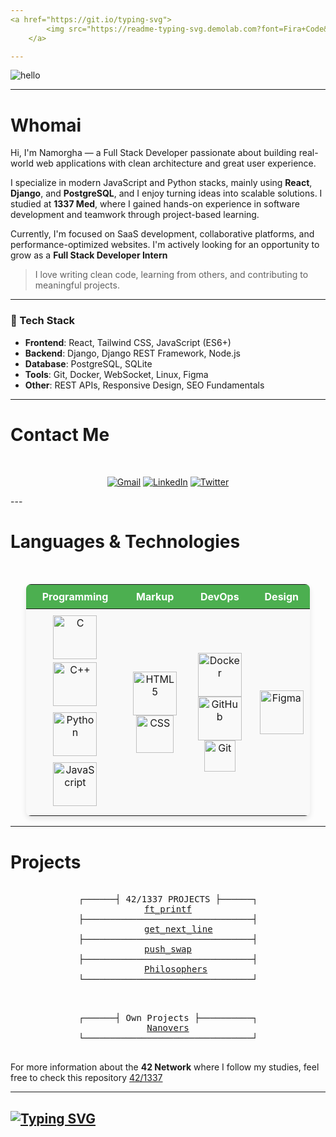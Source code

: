 ```yaml
---
<a href="https://git.io/typing-svg">
        <img src="https://readme-typing-svg.demolab.com?font=Fira+Code&weight=100&size=30&pause=1000&color=%2323F715&width=435&lines=Hi%2C+I%E2%80%99m+Nassro!;Developer+%26+Tech+Enthusiast.;Check+out+my+projects!;Let's+connect!" alt="Typing SVG" />
    </a>

---
```


![hello](https://github.com/user-attachments/assets/e3590807-9483-4c68-af82-f5411d0bf015)


---

# Whomai


Hi, I'm Namorgha — a Full Stack Developer passionate about building real-world web applications with clean architecture and great user experience.

I specialize in modern JavaScript and Python stacks, mainly using **React**, **Django**, and **PostgreSQL**, and I enjoy turning ideas into scalable solutions. I studied at **1337 Med**, where I gained hands-on experience in software development and teamwork through project-based learning.

Currently, I'm focused on SaaS development, collaborative platforms, and performance-optimized websites. I'm actively looking for an opportunity to grow as a **Full Stack Developer Intern**

> I love writing clean code, learning from others, and contributing to meaningful projects.

  ---

  
### 🔧 Tech Stack
- **Frontend**: React, Tailwind CSS, JavaScript (ES6+)
- **Backend**: Django, Django REST Framework, Node.js
- **Database**: PostgreSQL, SQLite
- **Tools**: Git, Docker, WebSocket, Linux, Figma
- **Other**: REST APIs, Responsive Design, SEO Fundamentals

---

# Contact Me

<div align = "center">

<br>

[![Gmail](https://img.shields.io/badge/Gmail-D14836?style=for-the-badge&logo=gmail&logoColor=white)](mailto:namorgha94@gmail.com)
[![LinkedIn](https://img.shields.io/badge/linkedin-%230077B5.svg?style=for-the-badge&logo=linkedin&logoColor=white)](https://www.linkedin.com/in/nassrelah-amorgha-766a81262/)
[![Twitter](https://img.shields.io/badge/Twitter-%231DA1F2.svg?style=for-the-badge&logo=Twitter&logoColor=white)](https://twitter.com/P3r53u53)

</div>
---

# Languages & Technologies

<br />

<div align="center">
  <table style="border-spacing: 0; width: 90%; max-width: 500px; border-radius: 8px; overflow: hidden; box-shadow: 0 4px 8px rgba(0, 0, 0, 0.1);">
    <thead style="background-color: #4CAF50; color: white;">
      <tr>
        <th style="padding: 9px; text-align: center;">Programming</th>
        <th style="padding: 9px; text-align: center;">Markup</th>
        <th style="padding: 9px; text-align: center;">DevOps</th>
        <th style="padding: 9px; text-align: center;">Design</th>
      </tr>
    </thead>
    <tbody style="background-color: #f9f9f9;">
      <tr>
        <td style="padding: 10px; text-align: center;">
            <img src="https://img.shields.io/badge/-C-00599C?style=flat&logo=c&logoColor=white" alt="C" style="width: 70px;"/>
            <img src="https://img.shields.io/badge/-C++-00599C?style=flat&logo=c%2B%2B&logoColor=white" alt="C++" style="width: 70px; margin: 5px;"/>
            <img src="https://img.shields.io/badge/-Python-3776AB?style=flat&logo=python&logoColor=white" alt="Python" style="width: 70px; margin: 5px;"/>
            <img src="https://img.shields.io/badge/-JavaScript-F7DF1E?style=flat&logo=javascript&logoColor=black" alt="JavaScript" style="width: 70px; margin: 5px;"/>
          </div>
        </td>
        <td style="padding: 10px; text-align: center;">
          <div style="display: flex; flex-wrap: wrap; justify-content: center;">
            <img src="https://img.shields.io/badge/-HTML5-E34F26?style=flat&logo=html5&logoColor=white" alt="HTML5" style="width: 70px;"/>
            <img src="https://img.shields.io/badge/-CSS-1572B6?style=flat&logo=css3&logoColor=white" alt="CSS" style="width: 60px;"/>
          </div>
        </td>
        <td style="padding: 10px; text-align: center;">
          <div style="display: flex; flex-wrap: wrap; justify-content: center;">
            <img src="https://img.shields.io/badge/-Docker-2496ED?style=flat&logo=docker&logoColor=white" alt="Docker" style="width: 70px;"/>
            <img src="https://img.shields.io/badge/-GitHub-181717?style=flat&logo=github&logoColor=white" alt="GitHub" style="width: 70px;"/>
            <img src="https://img.shields.io/badge/-Git-F05032?style=flat&logo=git&logoColor=white" alt="Git" style="width: 50px;"/>
          </div>
        </td>
        <td style="padding: 10px; text-align: center;">
          <div style="display: flex; flex-wrap: wrap; justify-content: center;">
            <img src="https://img.shields.io/badge/-Figma-F24E1E?style=flat&logo=figma&logoColor=white" alt="Figma" style="width: 70px;"/>
          </div>
        </td>
      </tr>
    </tbody>
  </table>
</div>


---

# Projects

<pre>
<div align = "center">
┌──────┤ 42/1337 PROJECTS ├──────┐
 <a href="https://github.com/namorgha/ft_printf">ft_printf</a> 
├────────────────────────────────┤
    <a href="https://github.com/namorgha/get_next_line">get_next_line</a>
├────────────────────────────────┤
<a href="https://github.com/namorgha/push_swap">push_swap</a>
├────────────────────────────────┤
   <a href="https://github.com/namorgha/Philosophers">Philosophers</a>
└────────────────────────────────┘
</div>
</pre>

<pre>
<div align = "center">
┌──────┤ Own Projects ├──────────┐
 <a href="https://nanovers.org">Nanovers</a> 
└────────────────────────────────┘
</div>
</pre>

For more information about the **42 Network** where I follow my studies, feel free to check this repository [42/1337](https://github.com/Namorgha/42-Network)

---
<a href="https://git.io/typing-svg"><img src="https://readme-typing-svg.demolab.com?font=Fira+Code&weight=900&size=30&letterSpacing=hard&duration=4000&pause=2000&color=35F724&vCenter=true&width=486&height=103&lines=Appreciate+your+visit!;Happy+coding!+%F0%9F%98%8A" alt="Typing SVG" /></a>
---

